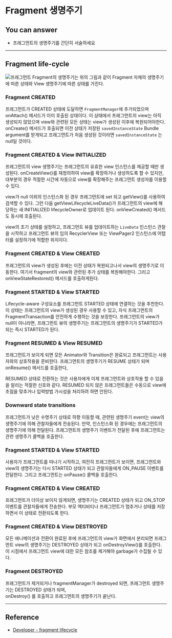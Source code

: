 # Fragment 생명주기

<!-- 어떤 질문을 대답할 수 있어야 하는지-->
## You can answer
- 프래그먼트의 생명주기를 간단히 서술하세요

<!--Contents-->

---
## Fragment life-cycle 
![프래그먼트](https://developer.android.com/images/guide/fragments/fragment-view-lifecycle.png)
Fragment의 생명주기는 위의 그림과 같이 Fragment 자체의 생명주기에 따른 상태와 View 생명주기에 따른 상태를 가진다.

### Fragment CREATED
프래그먼트가 CREATED 상태에 도달하면 `FragmentManager`에 추가되었으며 
onAttach() 메서드가 이미 호출된 상태이다. 
이 상태에서 프래그먼트의 view는 아직 생성되지 않았으며 
view와 관련된 모든 상태는 view가 생성된 이후에
복원되어야한다. 
onCreate() 메서드가 호출되면 이전 상태가 저장된 `savedInstanceState` Bundle argument를 
받게되고 프래그먼트가 처음 생성된 것이라면 `savedInstanceState` 는 null일 것이다. 

### Fragment CREATED & View INITIALIZED
프래그먼트의 view 생명주기는 프래그먼트의 유효한 view 인스턴스를 제공할 때만 생성된다.
onCreateView()를 재정의하여 view를 확장하거나 생성하도록 할 수 있지만,
대부분의 경우 적절한 시간에 자동으로 view를 확장해주는 프래그먼트 생성자를 이용할 수 있다.

view가 null 이외의 인스턴스화 된 경우 프래그먼트에 set 되고 getView()를 사용하여 검색할 수 있다.
그런 다음 getViewLifecycleLiveData()가 프래그먼트의 view에 해당하는 새 INITIALIZED lifecycleOwner로 업데이트 된다. 
onViewCreated() 메서드도 동시에 호출된다.

view의 초기 상태를 설정하고, 프래그먼트 뷰를 업데이트하는 `LiveData` 인스턴스 관찰을 시작하고
프래그먼트 뷰의 임의 RecyclerView 또는 ViewPager2 인스턴스에 어탭터를 설정하기에 적합한 위치이다.

### Fragment CREATED & View CREATED
프래그먼트의 view가 생성된 후에는 이전 상태가 복원되고나서 view의 생명주기로 이동한다.
여기서 fragment의 view와 관련된 추가 상태를 복원해야한다.
그리고 onViewStateRestored() 메서드를 호출하게된다.

### Fragment STARTED & View STARTED 
Lifecycle-aware 구성요소를 프래그먼트 STARTED 상태에 연결하는 것을 추천한다.
이 상태는 프래그먼트의 view가 생성된 경우 사용할 수 있고, 
자식 프래그먼트의 FragmentTransaction를 안전하게 수행하는 것을 보장한다.
프래그먼트의 view가 null이 아니라면, 프래그먼트 뷰의 생명주기는 프래그먼트의 생명주기가 STARTED가 되는 즉시
STARTED가 된다.

### Fragment RESUMED & View RESUMED
프래그먼트가 보이게 되면 모든 Animator와 Transition은 완료되고 프래그먼트는 사용자와의 상호작용을 준비한다.
프래그먼트의 생명주기가 RESUME 상태가 되며 onResume() 메서드를 호출한다, 

RESUMED 상태로 전환하는 것은 사용자에게 이제 프래그먼트와 상호작용 할 수 있음을 알리는 적절한 신호와 같다.
RESUMED 되지 않은 프래그먼트들은 수동으로 view에 초점을 맞추거나 입력방법 가시성을 처리하려 하면 안된다.

### Downward state transitions
프래그먼트가 낮은 수명주기 상태로 하향 이동할 때, 관련된 생명주기 event는 view의 생명주기에 의해 관찰자들에게 전송된다.
만약, 인스턴스화 된 경우에는 프래그먼트의 생명주기에 의해 전달된다.
프래그먼트의 생명주기 이벤트가 전달된 후에 프래그먼트는 관련 생명주기 콜백을 호출한다.

### Fragment STARTED & View STARTED
사용자가 프래그먼트를 떠나기 시작하고, 여전히 프래그먼트가 보이면, 프래그먼트와 view의 생명주기는 다시 STARTED 상태가 되고
관찰자들에게 ON_PAUSE 이벤트를 전달한다. 그리고 프래그먼트는 onPause() 콜백을 호출한다.

### Fragment CREATED & View CREATED 
프래그먼트가 더이상 보이지 않게되면, 생명주기는 CREATED 상태가 되고 ON_STOP 이벤트를 관찰자들에게 전송한다.
부모 액티비티나 프래그먼트가 멈추거나 상태를 저장하면서 이 상태로 전환되도록 한다.  

### Fragment CREATED & View DESTROYED
모든 애니메이션과 전환이 완료된 후에 프래그먼트의 view가 화면에서 분리되면 프래그먼트 view의 생명주기는
DESTROYED 상태가 되고 onDestroyView()를 호출한다. 
이 시점에서 프래그먼트 view에 대한 모든 참조를 제거해야 garbage가 수집될 수 있다.

### Fragment DESTROYED
프래그먼트가 제거되거나 fragmentManager가 destroyed 되면, 프래그먼트 생명주기는 DESTROYED 상태가 되며,  
onDestroy() 를 호출하고 프래그먼트의 생명주기가 끝난다.

---
## Reference
- [Developer - fragment lifecycle](https://developer.android.com/guide/fragments/lifecycle)


